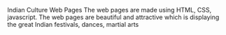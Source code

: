 Indian Culture Web Pages
The web pages are made using HTML, CSS, javascript. The web pages are beautiful and attractive which is displaying the great Indian festivals, dances, martial arts
